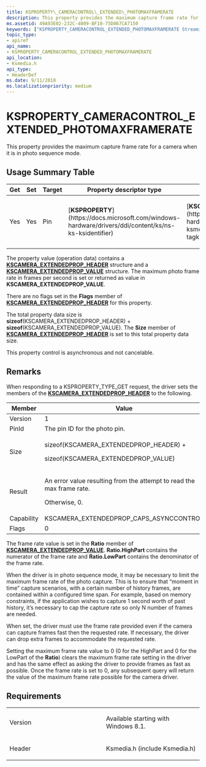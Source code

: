 ```yaml
---
title: KSPROPERTY\_CAMERACONTROL\_EXTENDED\_PHOTOMAXFRAMERATE
description: This property provides the maximum capture frame rate for a camera when it is in photo sequence mode.
ms.assetid: 49A93E02-232C-4009-8F18-75D067CA7150
keywords: ["KSPROPERTY_CAMERACONTROL_EXTENDED_PHOTOMAXFRAMERATE Streaming Media Devices"]
topic_type:
- apiref
api_name:
- KSPROPERTY_CAMERACONTROL_EXTENDED_PHOTOMAXFRAMERATE
api_location:
- Ksmedia.h
api_type:
- HeaderDef
ms.date: 9/11/2018
ms.localizationpriority: medium
---
```


# KSPROPERTY\_CAMERACONTROL\_EXTENDED\_PHOTOMAXFRAMERATE

This property provides the maximum capture frame rate for a camera when it is in photo sequence mode.

## Usage Summary Table

<table>
<colgroup>
<col width="20%" />
<col width="20%" />
<col width="20%" />
<col width="20%" />
<col width="20%" />
</colgroup>
<thead>
<tr class="header">
<th>Get</th>
<th>Set</th>
<th>Target</th>
<th>Property descriptor type</th>
<th>Property value type</th>
</tr>
</thead>
<tbody>
<tr class="odd">
<td><p>Yes</p></td>
<td><p>Yes</p></td>
<td><p>Pin</p></td>
<td><p>[<strong>KSPROPERTY</strong>](https://docs.microsoft.com/windows-hardware/drivers/ddi/content/ks/ns-ks-ksidentifier)</p></td>
<td><p>[<strong>KSCAMERA_EXTENDEDPROP_HEADER</strong>](https://docs.microsoft.com/windows-hardware/drivers/ddi/content/ksmedia/ns-ksmedia-tagkscamera_extendedprop_header)</p></td>
</tr>
</tbody>
</table>

The property value (operation data) contains a [**KSCAMERA\_EXTENDEDPROP\_HEADER**](https://docs.microsoft.com/windows-hardware/drivers/ddi/content/ksmedia/ns-ksmedia-tagkscamera_extendedprop_header) structure and a [**KSCAMERA\_EXTENDEDPROP\_VALUE**](https://docs.microsoft.com/windows-hardware/drivers/ddi/content/ksmedia/ns-ksmedia-tagkscamera_extendedprop_value) structure. The maximum photo frame rate in frames per second is set or returned as value in **KSCAMERA\_EXTENDEDPROP\_VALUE**.

There are no flags set in the **Flags** member of [**KSCAMERA\_EXTENDEDPROP\_HEADER**](https://docs.microsoft.com/windows-hardware/drivers/ddi/content/ksmedia/ns-ksmedia-tagkscamera_extendedprop_header) for this property.

The total property data size is **sizeof**(KSCAMERA\_EXTENDEDPROP\_HEADER) + **sizeof**(KSCAMERA\_EXTENDEDPROP\_VALUE). The **Size** member of [**KSCAMERA\_EXTENDEDPROP\_HEADER**](https://docs.microsoft.com/windows-hardware/drivers/ddi/content/ksmedia/ns-ksmedia-tagkscamera_extendedprop_header) is set to this total property data size.

This property control is asynchronous and not cancelable.

## Remarks

When responding to a KSPROPERTY\_TYPE\_GET request, the driver sets the members of the [**KSCAMERA\_EXTENDEDPROP\_HEADER**](https://docs.microsoft.com/windows-hardware/drivers/ddi/content/ksmedia/ns-ksmedia-tagkscamera_extendedprop_header) to the following.

<table>
<colgroup>
<col width="50%" />
<col width="50%" />
</colgroup>
<thead>
<tr class="header">
<th>Member</th>
<th>Value</th>
</tr>
</thead>
<tbody>
<tr class="odd">
<td>Version</td>
<td>1</td>
</tr>
<tr class="even">
<td>PinId</td>
<td>The pin ID for the photo pin.</td>
</tr>
<tr class="odd">
<td>Size</td>
<td><p>sizeof(KSCAMERA_EXTENDEDPROP_HEADER) +</p>
<p>sizeof(KSCAMERA_EXTENDEDPROP_VALUE)</p></td>
</tr>
<tr class="even">
<td>Result</td>
<td><p>An error value resulting from the attempt to read the max frame rate.</p>
<p>Otherwise, 0.</p></td>
</tr>
<tr class="odd">
<td>Capability</td>
<td>KSCAMERA_EXTENDEDPROP_CAPS_ASYNCCONTROL</td>
</tr>
<tr class="even">
<td>Flags</td>
<td>0</td>
</tr>
</tbody>
</table>

The frame rate value is set in the **Ratio** member of [**KSCAMERA\_EXTENDEDPROP\_VALUE**](https://docs.microsoft.com/windows-hardware/drivers/ddi/content/ksmedia/ns-ksmedia-tagkscamera_extendedprop_value). **Ratio.HighPart** contains the numerator of the frame rate and **Ratio.LowPart** contains the denominator of the frame rate.

When the driver is in photo sequence mode, it may be necessary to limit the maximum frame rate of the photo capture. This is to ensure that “moment in time” capture scenarios, with a certain number of history frames, are contained within a configured time span. For example, based on memory constraints, if the application wishes to capture 1 second worth of past history, it’s necessary to cap the capture rate so only N number of frames are needed.

When set, the driver must use the frame rate provided even if the camera can capture frames fast then the requested rate. If necessary, the driver can drop extra frames to accommodate the requested rate.

Setting the maximum frame rate value to 0 (0 for the HighPart and 0 for the LowPart of the **Ratio**) clears the maximum frame rate setting in the driver and has the same effect as asking the driver to provide frames as fast as possible.  Once the frame rate is set to 0, any subsequent query will return the value of the maximum frame rate possible for the camera driver. 

## Requirements

<table>
<colgroup>
<col width="50%" />
<col width="50%" />
</colgroup>
<tbody>
<tr class="odd">
<td><p>Version</p></td>
<td><p>Available starting with Windows 8.1.</p></td>
</tr>
<tr class="even">
<td><p>Header</p></td>
<td>Ksmedia.h (include Ksmedia.h)</td>
</tr>
</tbody>
</table>
